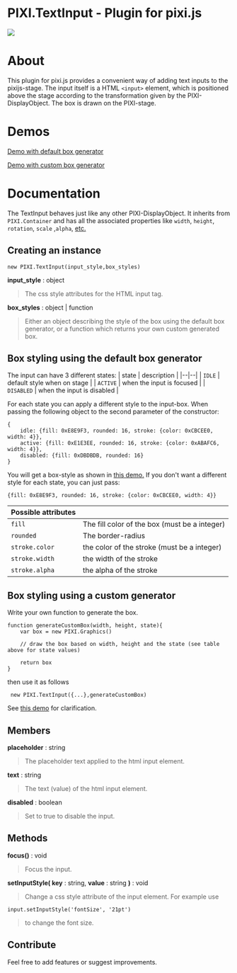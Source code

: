 # PIXI.TextInput - Plugin for pixi.js
![](http://manuelotto.com/opensource/PIXI.TextInput/img/preview.png?v2)

# About

This plugin for pixi.js provides a convenient way of adding text inputs to the pixijs-stage. 
The input itself is a HTML `<input>` element, which is positioned above the stage according to the transformation given by the PIXI-DisplayObject. The box is drawn on the PIXI-stage.

# Demos
[Demo with default box generator](http://manuelotto.com/opensource/PIXI.TextInput/demos/demo_default.html)

[Demo with custom box generator](http://manuelotto.com/opensource/PIXI.TextInput/demos/demo_custom.html)

# Documentation
The TextInput behaves just like any other PIXI-DisplayObject. It inherits from `PIXI.Container` and has all the associated properties like `width`, `height`, `rotation`, `scale` ,`alpha`, [etc.](http://pixijs.download/dev/docs/PIXI.Container.html)

## Creating an instance

    new PIXI.TextInput(input_style,box_styles)

**input_style** : object

> The css style attributes for the HTML input tag.

**box_styles** : object | function

>Either an object describing the style of the box using the default box generator, or a function which returns your own custom generated box.


## Box styling using the default box generator
The input can have 3 different states: 
| state  | description |
|--|--|
| `IDLE` | default style when on stage |
| `ACTIVE` | when the input is focused |
| `DISABLED` | when the input is disabled |

For each state you can apply a different style to the input-box.
When passing the following object to the second parameter of the constructor:

    {
    	idle: {fill: 0xE8E9F3, rounded: 16, stroke: {color: 0xCBCEE0, width: 4}},
    	active: {fill: 0xE1E3EE, rounded: 16, stroke: {color: 0xABAFC6, width: 4}},
    	disabled: {fill: 0xDBDBDB, rounded: 16}
    }
You will get a box-style as shown in [this demo.](http://manuelotto.com/opensource/PIXI.TextInput/demos/demo_default.html)
If you don't want a different style for each state, you can just pass:

    {fill: 0xE8E9F3, rounded: 16, stroke: {color: 0xCBCEE0, width: 4}}


| Possible attributes  |  |
|--|--|
| `fill`  | The fill color of the box (must be a integer) |
| `rounded` | The border-radius |
| `stroke.color` | the color of the stroke (must be a integer) |
| `stroke.width` | the width of the stroke |
| `stroke.alpha` | the alpha of the stroke |



## Box styling using a custom generator
Write your own function to generate the box.


    function generateCustomBox(width, height, state){
    	var box = new PIXI.Graphics()
    
    	// draw the box based on width, height and the state (see table above for state values)
    
    	return box
    }

 then use it as follows

     new PIXI.TextInput({...},generateCustomBox)

See [this demo](http://manuelotto.com/opensource/PIXI.TextInput/demos/demo_custom.html) for clarification.



## Members

**placeholder** : string  
>The placeholder text applied to the html input element.

**text** : string  
>The text (value) of the html input element.

**disabled** : boolean  
>Set to true to disable the input.



## Methods

**focus()** : void  
>Focus the input.

**setInputStyle( key** : string, **value** : string **)** : void  
>Change a css style attribute of the input element.
For example use

    input.setInputStyle('fontSize', '21pt')
>to change the font size.



## Contribute
Feel free to add features or suggest improvements.